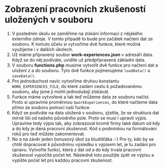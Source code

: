 Zobrazení pracovních zkušeností uložených v souboru
===========================================
1. V posledním úkolu se zaměříme na získání informací z nějakého externího zdroje.
V tomto případě to bude pro začátek načtení dat ze souboru. K tomuto účelu si vytvoříme dvě funkce,
které možná využijeme i v dalších úkolech.
2. Už máme připravený soubor **work-experiences.json** v adresáři data. Když se do něj podíváte,
uvidíte už předpřipravená základní data.
3. V souboru **functions.php** musíme vytvořit dvě funkce pro načtení dat a uložení z a do souboru.
Tyto dvě funkce pojmenujeme `loadData()` a `saveData()`.
4. Pro jednoduchost navíc vytvoříme druhou konstantu `WORK_EXPERIENCES_FILE`, do které zadám cestu k požadovanému souboru,
aby jsme ji mohli jednodušeji získávat.
5. Funkce máme vytvořené a tak teď můžeme data ze souboru načíst. Proto si upravíme proměnnou
`$workExperiences`, do které načteme data přímo ze souboru pomocí naší funkce.
6. Když se podíváte na data uložená v souboru, zjistíte, že se struktura dat mírně liší od našeho původního pole.
Proto se musí i upravit výpis. Upravíme tedy výpis tak, aby zobrazoval kromě firmy také datum od kdy a do kdy je daná pracovní zkušenost.
Kód s podmínkou na formátování roků pro teď můžete zakomentovat.
7. No a na závěr jeden bonusový úkol za bludišťáka :-)
Pro ty, kdo by se chtěl dopracovat k původnímu výsledku s výpisem let, je tu zadání pro úpravu.
Vytvořte funkci, která z dat od a do kdy trvala pracovní zkušenost vypočítá počet let.
Následně toto použijte zpět ve výpisu a vypište počet let pro každou pracovní zkušenost.
